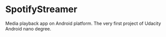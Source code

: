 # SpotifyStreamer
Media playback app on Android platform. The very first project of Udacity Android nano degree.
